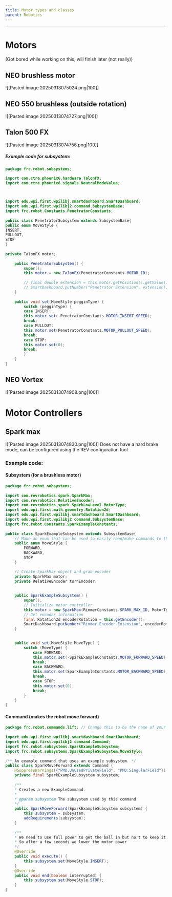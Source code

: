 ```yaml
---
title: Motor types and classes
parent: Robotics 
---
```


___
# Motors
(Got bored while working on this, will finish later (not really))
## NEO brushless motor
![[Pasted image 20250313075024.png|100]]


## NEO 550 brushless (outside rotation)
![[Pasted image 20250313074727.png|100]]


## Talon 500 FX
![[Pasted image 20250313074756.png|100]]
##### Example code for subsystem:
```java
package frc.robot.subsystems;

import com.ctre.phoenix6.hardware.TalonFX;
import com.ctre.phoenix6.signals.NeutralModeValue;

  

import edu.wpi.first.wpilibj.smartdashboard.SmartDashboard;
import edu.wpi.first.wpilibj2.command.SubsystemBase;
import frc.robot.Constants.PenetratorConstants;
  
public class PenetratorSubsystem extends SubsystemBase{
public enum MoveStyle {
INSERT,
PULLOUT,
STOP
}
  
private TalonFX motor;
  
	public PenetratorSubsystem() {
		super();
		this.motor = new TalonFX(PenetratorConstants.MOTOR_ID);
		  
		// final double extension = this.motor.getPosition().getValue().magnitude();
		// SmartDashboard.putNumber("Penetrator Extension", extension);
	}
  
	public void set(MoveStyle pegginType) {
		switch (pegginType) {
		case INSERT:
		this.motor.set(-PenetratorConstants.MOTOR_INSERT_SPEED);
		break;
		case PULLOUT:
		this.motor.set(PenetratorConstants.MOTOR_PULLOUT_SPEED);
		break;
		case STOP:
		this.motor.set(0);
		break;
		}
	}
}
```


## NEO Vortex
![[Pasted image 20250313074908.png|100]]


# Motor Controllers
## Spark max
![[Pasted image 20250313074830.png|100]]
Does not have a hard brake mode, can be configured using the REV configuration tool
### Example code:
#### Subsystem (for a brushless motor)
```java
package frc.robot.subsystems;
  
import com.revrobotics.spark.SparkMax;
import com.revrobotics.RelativeEncoder;
import com.revrobotics.spark.SparkLowLevel.MotorType;
import edu.wpi.first.math.geometry.Rotation2d;
import edu.wpi.first.wpilibj.smartdashboard.SmartDashboard;
import edu.wpi.first.wpilibj2.command.SubsystemBase;
import frc.robot.Constants.SparkExampleConstants;
  
public class SparkExampleSubsystem extends SubsystemBase{
	// Make an enum that can be used to easily read/make commands to this subsystem
	public enum MoveStyle {
		FORWARD,
		BACKWARD,
		STOP
	}

	// Create SparkMax object and grab encoder
	private SparkMax motor;
	private RelativeEncoder turnEncoder;
	
	  
	public SparkExampleSubsystem() {
		super();
		// Initialize motor controller
		this.motor = new SparkMax(RimmerConstants.SPARK_MAX_ID, MotorType.kBrushless); // This part can be changed to use a brushed motor instead
		// Get encoder information
		final Rotation2d encoderRotation = this.getEncoder();
		SmartDashboard.putNumber("Rimmer Encoder Extension", encoderRotation.getRadians());
	}

	
	public void set(MoveStyle MoveType) {
		switch (MoveType) {
			case FORWARD:
			this.motor.set(-SparkExampleConstants.MOTOR_FORWARD_SPEED);
			break;
			case BACKWARD:
			this.motor.set(SparkExampleConstants.MOTOR_BACKWARD_SPEED);
			break;
			case STOP:
			this.motor.set(0);
			break;
		}
	}
}
```
#### Command (makes the robot move forward)
```java
package frc.robot.commands.lift; // Change this to be the name of your folder this command is stored in
  
import edu.wpi.first.wpilibj.smartdashboard.SmartDashboard;
import edu.wpi.first.wpilibj2.command.Command;
import frc.robot.subsystems.SparkExampleSubsystem;
import frc.robot.subsystems.SparkExampleSubsystem.MoveStyle;
  
/** An example command that uses an example subsystem. */
public class SparkMoveForward extends Command {
	@SuppressWarnings({"PMD.UnusedPrivateField", "PMD.SingularField"})
	private final SparkExampleSubsystem subsystem;
	  
	/**
	* Creates a new ExampleCommand.
	*
	* @param subsystem The subsystem used by this command.
	*/
	public SparkMoveForward(SparkExampleSubsystem subsystem) {
		this.subsystem = subsystem;
		addRequirements(subsystem);
	}
  
	/**
	* We need to use full power to get the ball in but no:t to keep it
	* So after a few seconds we lower the motor power
	*/
	@Override
	public void execute() {
		this.subsystem.set(MoveStyle.INSERT);
	}
	@Override
	public void end(boolean interrupted) {
		this.subsystem.set(MoveStyle.STOP);
	}
}
```